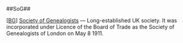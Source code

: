 ##SoG##

\[[BG](SOURCES.md#BG)\]  [Society of Genealogists](http://www.sog.org.uk/) — Long-established UK society. It was incorporated under Licence of the Board of Trade as the Society of Genealogists of London on May 8 1911.
